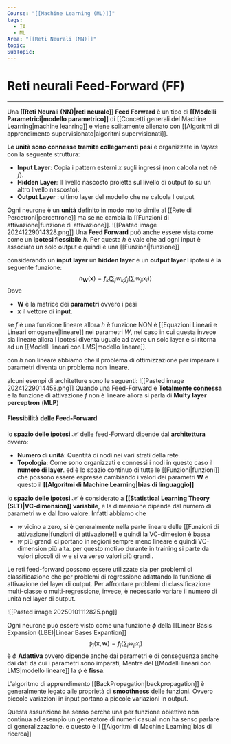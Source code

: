 ```yaml
---
Course: "[[Machine Learning (ML)]]"
tags:
  - IA
  - ML
Area: "[[Reti Neurali (NN)]]"
topic: 
SubTopic:
---
```

# Reti neurali Feed-Forward (FF)
---
Una __[[Reti Neurali (NN)|reti neurale]] Feed Forward__ è un tipo di __[[Modelli Parametrici|modello parametrico]]__ di [[Concetti generali del Machine Learning|machine leanring]]  e viene solitamente allenato con [[Algoritmi di apprendimento supervisionato|algoritmi supervisionati]].


__Le unità sono connesse tramite collegamenti pesi__ e organizzate in _layers_ con la seguente struttura:
- __Input Layer__: Copia i pattern esterni $x$ sugli ingressi (non calcola $\text{net}$ né $f$).
- __Hidden Layer__: Il livello nascosto proietta sul livello di output (o su un altro livello nascosto).
- __Output Layer__ : ultimo layer del modello che ne calcola l output 

Ogni neurone è un __unità__ definito in modo molto simile al [[Rete di Percetroni|percettrone]] ma se ne cambia la [[Funzioni di attivazione|funzione di attivazione]].
![[Pasted image 20241229014328.png]]
Una __Feed Forward__ può anche essere vista come come un __ipotesi flessibile__ $h$. Per questa $h$ è vale che ad ogni input è associato un solo output e quindi è una [[Funzioni|funzione]] 

considerando un __input layer__ un __hidden layer__ e un __output layer__ l ipotesi è la seguente funzione: $$h_\mathbf{W}(\mathbf{x})=f_k\left(\sum_jw_{kj}f_j\left(\sum_iw_{ji}x_i\right)\right)$$Dove
- $\mathbf{W}$ è la matrice dei __parametri__ ovvero i pesi 
- $\mathbf{x}$ il vettore di __input__.

se $f$ è una funzione lineare allora $h$ è funzione NON è [[Equazioni Lineari e Lineari omogenee|lineare]] nei parametri $W$, nel caso in cui questa invece sia lineare allora l ipotesi diventa uguale ad avere un solo layer e si ritorna ad un [[Modelli lineari con LMS|modello lineare]].

con $h$ non lineare abbiamo che il problema di ottimizzazione per imparare i parametri diventa un problema non lineare.

alcuni esempi di architetture sono le seguenti:
![[Pasted image 20241229014458.png]]
Quando una Feed-Forward è __Totalmente connessa__ e la funzione di attivazione $f$ non è lineare allora si parla di __Multy layer perceptron__ (__MLP__)



#### Flessibilità delle Feed-Forward 

lo __spazio delle ipotesi__ $\mathcal{H}$ delle feed-Forward dipende dal __architettura__ ovvero: 
 - __Numero di unità__: Quantità di nodi nei vari strati della rete.
 - __Topologia__: Come sono organizzati e connessi i nodi in questo caso il __numero di layer__.
ed è lo spazio continuo di tutte le [[Funzioni|funzioni]] che possono essere espresse cambiando i valori dei parametri $\mathbf{W}$ e questo il  __[[Algoritmi di Machine Learning|bias di linguaggio]]__

lo __spazio delle ipotesi__ $\mathcal{H}$ è considerato a __[[Statistical Learning Theory (SLT)|VC-dimension]] variabile__, e la dimensione dipende dal numero di parametri $w$ e dal loro valore. Infatti abbiamo che
- $w$ vicino a zero, si è generalmente nella parte lineare delle [[Funzioni di attivazione|funzioni di attivazione]] e quindi la VC-dimesion è bassa
- $w$ più grandi ci portano in regioni sempre meno lineare e quindi VC-dimension più alta.
 per questo motivo durante in training si parte da valori piccoli di $w$ e si va verso valori più grandi.


Le reti feed-forward possono essere utilizzate sia per problemi di classificazione che per problemi di regressione adattando la funzione di attivazione del layer di output. Per affrontare problemi di classificazione multi-classe o multi-regressione, invece, è necessario variare il numero di unità nel layer di output.

![[Pasted image 20250101112825.png]]

Ogni neurone può essere visto come una funzione  $\phi$ della [[Linear Basis Expansion (LBE)|Linear Bases Expantion]]$$\phi_j(\mathbf{x},\mathbf{w})=f_j\left(\sum_iw_{ji}x_i\right)$$ è $\phi$ __Adattiva__ ovvero dipende anche dai parametri e di conseguenza anche dai dati da cui i parametri sono imparati, Mentre del [[Modelli lineari con LMS|modello lineare]] la $\phi$ è __fissa__.   



L'algoritmo di apprendimento [[BackPropagation|backpropagation]] è generalmente legato alle proprietà di __smoothness__ delle funzioni. Ovvero piccole variazioni in input portano a piccole variazioni in output.

Questa assunzione ha senso perché una per funzione obiettivo non continua ad esempio un generatore di numeri casuali non ha senso parlare di generalizzazione.
e questo è il [[Algoritmi di Machine Learning|bias di ricerca]]